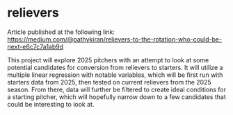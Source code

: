# relievers
Article published at the following link: https://medium.com/@pathykiran/relievers-to-the-rotation-who-could-be-next-e6c7c7a1ab9d

This project will explore 2025 pitchers with an attempt to look at some potential candidates for conversion from relievers to starters. It will utilize a multiple linear regression with notable variables, which will be first run with starters data from 2025, then tested on current relievers from the 2025 season. From there, data will further be filtered to create ideal conditions for a starting pitcher, which will hopefully narrow down to a few candidates that could be interesting to look at.
